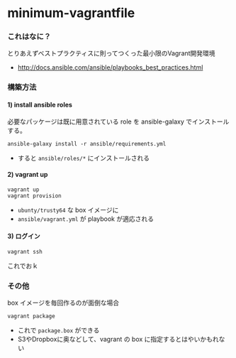 # minimum-vagrantfile


### これはなに？

とりあえずベストプラクティスに則ってつくった最小限のVagrant開発環境

- http://docs.ansible.com/ansible/playbooks_best_practices.html

### 構築方法

#### 1) install ansible roles

必要なパッケージは既に用意されている role を ansible-galaxy でインストールする。

```
ansible-galaxy install -r ansible/requirements.yml
```

- すると `ansible/roles/*` にインストールされる

#### 2) vagrant up

```
vagrant up
vagrant provision
```

- `ubunty/trusty64` な box イメージに
- `ansible/vagrant.yml` が playbook が適応される

#### 3) ログイン

```
vagrant ssh
```

これでおｋ

### その他

box イメージを毎回作るのが面倒な場合

```
vagrant package
```

- これで `package.box` ができる
- S3やDropboxに奥などして、vagrant の box に指定するとはやいかもれない
